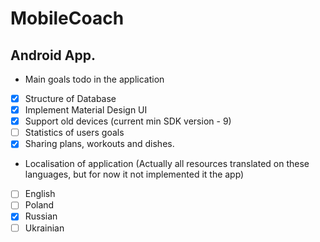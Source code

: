 # MobileCoach
## Android App.

- Main goals todo in the application
 - [x] Structure of Database
 - [x] Implement Material Design UI
 - [x] Support old devices (current min SDK version - 9)
 - [ ] Statistics of users goals
 - [x] Sharing plans, workouts and dishes.
- Localisation of application (Actually all resources translated on these languages, but for now it not implemented it the app)
 - [ ] English
 - [ ] Poland
 - [x] Russian
 - [ ] Ukrainian
